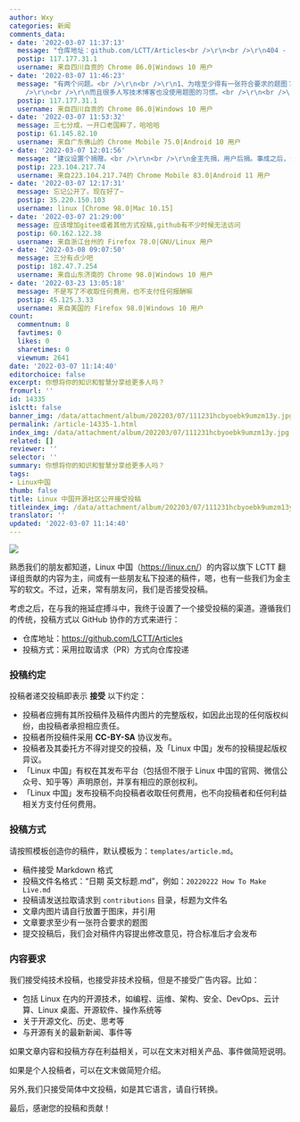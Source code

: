 ```yaml
---
author: Wxy
categories: 新闻
comments_data:
- date: '2022-03-07 11:37:13'
  message: "仓库地址：github.com/LCTT/Articles<br />\r\n<br />\r\n404 - Page not found"
  postip: 117.177.31.1
  username: 来自四川自贡的 Chrome 86.0|Windows 10 用户
- date: '2022-03-07 11:46:23'
  message: "有两个问题。<br />\r\n<br />\r\n1、为啥至少得有一张符合要求的题图？<br />\r\n<br />\r\n如果是翻译投稿，原文有题图还好说。要是原文没题图还得再弄一张题图。自己做吧费时间、还没艺术细胞，网上找又可能有版权。<br
    />\r\n<br />\r\n而且很多人写技术博客也没使用题图的习惯。<br />\r\n<br />\r\n2、投稿是否会有分成 (豪绅先捐，百姓后捐。事成之后，豪绅的钱如数奉还，百姓的钱三七分成)。"
  postip: 117.177.31.1
  username: 来自四川自贡的 Chrome 86.0|Windows 10 用户
- date: '2022-03-07 11:53:32'
  message: 三七分成，一开口老国粹了，哈哈哈
  postip: 61.145.82.10
  username: 来自广东佛山的 Chrome Mobile 75.0|Android 10 用户
- date: '2022-03-07 12:01:56'
  message: "建议设置个捐赠。<br />\r\n<br />\r\n金主先捐，用户后捐。事成之后，金主的钱如数奉还，用户的钱三七分成"
  postip: 223.104.217.74
  username: 来自223.104.217.74的 Chrome Mobile 83.0|Android 11 用户
- date: '2022-03-07 12:17:31'
  message: 忘记公开了。现在好了~
  postip: 35.220.150.103
  username: linux [Chrome 98.0|Mac 10.15]
- date: '2022-03-07 21:29:00'
  message: 应该增加gitee或者其他方式投稿,github有不少时候无法访问
  postip: 60.162.122.38
  username: 来自浙江台州的 Firefox 78.0|GNU/Linux 用户
- date: '2022-03-08 09:07:50'
  message: 三分有点少吧
  postip: 182.47.7.254
  username: 来自山东济南的 Chrome 98.0|Windows 10 用户
- date: '2022-03-23 13:05:18'
  message: 不是写了不收取任何费用，也不支付任何报酬嘛
  postip: 45.125.3.33
  username: 来自美国的 Firefox 98.0|Windows 10 用户
count:
  commentnum: 8
  favtimes: 0
  likes: 0
  sharetimes: 0
  viewnum: 2641
date: '2022-03-07 11:14:40'
editorchoice: false
excerpt: 你想将你的知识和智慧分享给更多人吗？
fromurl: ''
id: 14335
islctt: false
banner_img: /data/attachment/album/202203/07/111231hcbyoebk9umzm13y.jpg
permalink: /article-14335-1.html
index_img: /data/attachment/album/202203/07/111231hcbyoebk9umzm13y.jpg
related: []
reviewer: ''
selector: ''
summary: 你想将你的知识和智慧分享给更多人吗？
tags:
- Linux中国
thumb: false
title: Linux 中国开源社区公开接受投稿
titleindex_img: /data/attachment/album/202203/07/111231hcbyoebk9umzm13y.jpg
translator: ''
updated: '2022-03-07 11:14:40'
---
```


![](/data/attachment/album/202203/07/111231hcbyoebk9umzm13y.jpg)


熟悉我们的朋友都知道，Linux 中国（<https://linux.cn/>）的内容以旗下 LCTT 翻译组贡献的内容为主，间或有一些朋友私下投递的稿件，嗯，也有一些我们为金主写的软文。不过，近来，常有朋友问，我们是否接受投稿。


考虑之后，在与我的拖延症搏斗中，我终于设置了一个接受投稿的渠道。遵循我们的传统，投稿方式以 GitHub 协作的方式来进行：


* 仓库地址：<https://github.com/LCTT/Articles>
* 投稿方式：采用拉取请求（PR）方式向仓库投递


### 投稿约定


投稿者递交投稿即表示 **接受** 以下约定：


* 投稿者应拥有其所投稿件及稿件内图片的完整版权，如因此出现的任何版权纠纷，由投稿者承担相应责任。
* 投稿者所投稿件采用 **CC-BY-SA** 协议发布。
* 投稿者及其委托方不得对提交的投稿，及「Linux 中国」发布的投稿提起版权异议。
* 「Linux 中国」有权在其发布平台（包括但不限于 Linux 中国的官网、微信公众号、知乎等）声明原创，并享有相应的原创权利。
* 「Linux 中国」发布投稿不向投稿者收取任何费用，也不向投稿者和任何利益相关方支付任何费用。


### 投稿方式


请按照模板创造你的稿件，默认模板为：`templates/article.md`。


* 稿件接受 Markdown 格式
* 投稿文件名格式：“日期 英文标题.md”，例如：`20220222 How To Make Live.md`
* 投稿请发送拉取请求到 `contributions` 目录，标题为文件名
* 文章内图片请自行放置于图床，并引用
* 文章要求至少有一张符合要求的题图
* 提交投稿后，我们会对稿件内容提出修改意见，符合标准后才会发布


### 内容要求


我们接受纯技术投稿，也接受非技术投稿，但是不接受广告内容。比如：


* 包括 Linux 在内的开源技术，如编程、运维、架构、安全、DevOps、云计算、Linux 桌面、开源软件、操作系统等
* 关于开源文化、历史、思考等
* 与开源有关的最新新闻、事件等


如果文章内容和投稿方存在利益相关，可以在文末对相关产品、事件做简短说明。


如果是个人投稿者，可以在文末做简短介绍。


另外,我们只接受简体中文投稿，如是其它语言，请自行转换。


最后，感谢您的投稿和贡献！